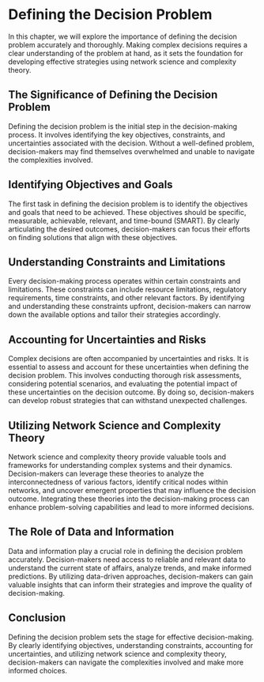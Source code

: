 # Defining the Decision Problem

In this chapter, we will explore the importance of defining the decision problem accurately and thoroughly. Making complex decisions requires a clear understanding of the problem at hand, as it sets the foundation for developing effective strategies using network science and complexity theory.

## The Significance of Defining the Decision Problem

Defining the decision problem is the initial step in the decision-making process. It involves identifying the key objectives, constraints, and uncertainties associated with the decision. Without a well-defined problem, decision-makers may find themselves overwhelmed and unable to navigate the complexities involved.

## Identifying Objectives and Goals

The first task in defining the decision problem is to identify the objectives and goals that need to be achieved. These objectives should be specific, measurable, achievable, relevant, and time-bound (SMART). By clearly articulating the desired outcomes, decision-makers can focus their efforts on finding solutions that align with these objectives.

## Understanding Constraints and Limitations

Every decision-making process operates within certain constraints and limitations. These constraints can include resource limitations, regulatory requirements, time constraints, and other relevant factors. By identifying and understanding these constraints upfront, decision-makers can narrow down the available options and tailor their strategies accordingly.

## Accounting for Uncertainties and Risks

Complex decisions are often accompanied by uncertainties and risks. It is essential to assess and account for these uncertainties when defining the decision problem. This involves conducting thorough risk assessments, considering potential scenarios, and evaluating the potential impact of these uncertainties on the decision outcome. By doing so, decision-makers can develop robust strategies that can withstand unexpected challenges.

## Utilizing Network Science and Complexity Theory

Network science and complexity theory provide valuable tools and frameworks for understanding complex systems and their dynamics. Decision-makers can leverage these theories to analyze the interconnectedness of various factors, identify critical nodes within networks, and uncover emergent properties that may influence the decision outcome. Integrating these theories into the decision-making process can enhance problem-solving capabilities and lead to more informed decisions.

## The Role of Data and Information

Data and information play a crucial role in defining the decision problem accurately. Decision-makers need access to reliable and relevant data to understand the current state of affairs, analyze trends, and make informed predictions. By utilizing data-driven approaches, decision-makers can gain valuable insights that can inform their strategies and improve the quality of decision-making.

## Conclusion

Defining the decision problem sets the stage for effective decision-making. By clearly identifying objectives, understanding constraints, accounting for uncertainties, and utilizing network science and complexity theory, decision-makers can navigate the complexities involved and make more informed choices.
